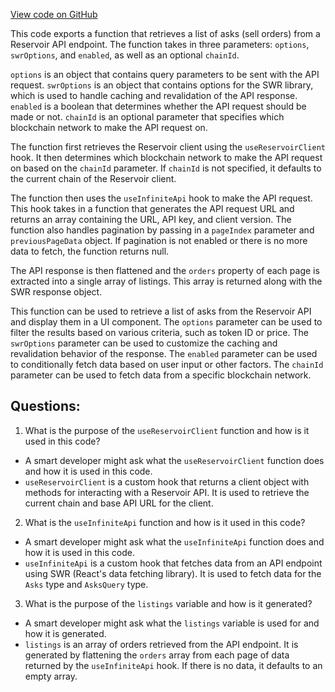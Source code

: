 [View code on GitHub](zoo-labs/zoo/blob/master/ui/src/hooks/useListings.ts)

This code exports a function that retrieves a list of asks (sell orders) from a Reservoir API endpoint. The function takes in three parameters: `options`, `swrOptions`, and `enabled`, as well as an optional `chainId`. 

`options` is an object that contains query parameters to be sent with the API request. `swrOptions` is an object that contains options for the SWR library, which is used to handle caching and revalidation of the API response. `enabled` is a boolean that determines whether the API request should be made or not. `chainId` is an optional parameter that specifies which blockchain network to make the API request on.

The function first retrieves the Reservoir client using the `useReservoirClient` hook. It then determines which blockchain network to make the API request on based on the `chainId` parameter. If `chainId` is not specified, it defaults to the current chain of the Reservoir client.

The function then uses the `useInfiniteApi` hook to make the API request. This hook takes in a function that generates the API request URL and returns an array containing the URL, API key, and client version. The function also handles pagination by passing in a `pageIndex` parameter and `previousPageData` object. If pagination is not enabled or there is no more data to fetch, the function returns null.

The API response is then flattened and the `orders` property of each page is extracted into a single array of listings. This array is returned along with the SWR response object.

This function can be used to retrieve a list of asks from the Reservoir API and display them in a UI component. The `options` parameter can be used to filter the results based on various criteria, such as token ID or price. The `swrOptions` parameter can be used to customize the caching and revalidation behavior of the response. The `enabled` parameter can be used to conditionally fetch data based on user input or other factors. The `chainId` parameter can be used to fetch data from a specific blockchain network.
## Questions: 
 1. What is the purpose of the `useReservoirClient` function and how is it used in this code?
- A smart developer might ask what the `useReservoirClient` function does and how it is used in this code. 
- `useReservoirClient` is a custom hook that returns a client object with methods for interacting with a Reservoir API. It is used to retrieve the current chain and base API URL for the client.

2. What is the `useInfiniteApi` function and how is it used in this code?
- A smart developer might ask what the `useInfiniteApi` function does and how it is used in this code. 
- `useInfiniteApi` is a custom hook that fetches data from an API endpoint using SWR (React's data fetching library). It is used to fetch data for the `Asks` type and `AsksQuery` type.

3. What is the purpose of the `listings` variable and how is it generated?
- A smart developer might ask what the `listings` variable is used for and how it is generated. 
- `listings` is an array of orders retrieved from the API endpoint. It is generated by flattening the `orders` array from each page of data returned by the `useInfiniteApi` hook. If there is no data, it defaults to an empty array.